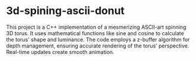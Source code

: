 # 3d-spining-ascii-donut
This project is a C++ implementation of a mesmerizing ASCII-art spinning 3D torus. It uses mathematical functions like sine and cosine to calculate the torus' shape and luminance. The code employs a z-buffer algorithm for depth management, ensuring accurate rendering of the torus' perspective. Real-time updates create smooth animation.
